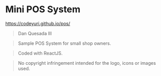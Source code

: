 # Mini POS System

<a href="https://codeyuri.github.io/pos/" target="_blank">https://codeyuri.github.io/pos/</a>

> Dan Quesada III

> Sample POS System for small shop owners.

> Coded with ReactJS.

> No copyright infringement intended for the logo, icons or images used.
